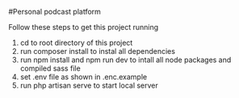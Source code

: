#Personal podcast platform

Follow these steps to get this project running

1. cd to root directory of this project
2. run composer install to instal all dependencies
3. run npm install and npm run dev to intall all node packages and compiled sass file
4. set .env file as shown in .enc.example
5. run php artisan serve to start local server
